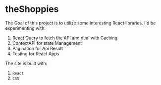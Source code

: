 # theShoppies

The Goal of this project is to utilize some interesting React libraries.
I'd be experimenting with:

1. React Query to fetch the API and deal with Caching
2. ContextAPI for state Management
3. Pagination for Api Result
4. Testing for React Apps

The site is built with:

1. `React`
2. `CSS`
